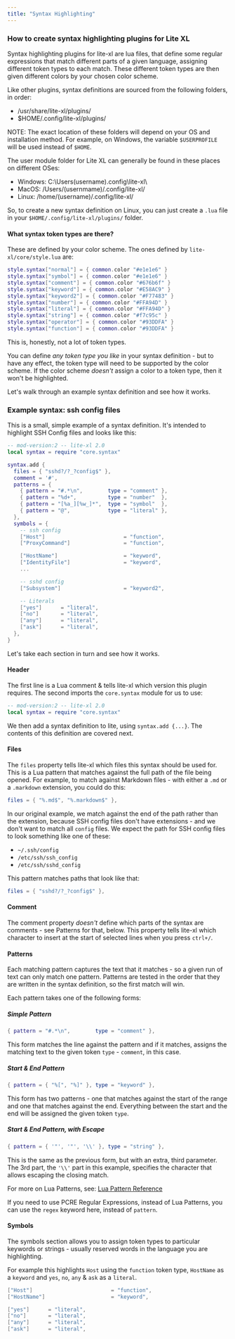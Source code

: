 ```yaml
---
title: "Syntax Highlighting"
---
```


### How to create syntax highlighting plugins for Lite XL

Syntax highlighting plugins for lite-xl are lua files, that define some regular expressions that
match different parts of a given language, assigning different token types to each match.
These different token types are then given different colors by your chosen color scheme.

Like other plugins, syntax definitions are sourced from the following folders, in order:

- /usr/share/lite-xl/plugins/
- $HOME/.config/lite-xl/plugins/

NOTE: The exact location of these folders will depend on your OS and installation method. For example, on Windows, the variable `$USERPROFILE` will be used instead of `$HOME`.

The user module folder for Lite XL can generally be found in these places on different OSes:

- Windows: C:\Users\(username)\.config\lite-xl\
- MacOS: /Users/(usernmame)/.config/lite-xl/
- Linux: /home/(username)/.config/lite-xl/

So, to create a new syntax definition on Linux, you can just create a `.lua` file in your `$HOME/.config/lite-xl/plugins/` folder.

#### What syntax token types are there?

These are defined by your color scheme. The ones defined by `lite-xl/core/style.lua` are:

```lua
style.syntax["normal"] = { common.color "#e1e1e6" }
style.syntax["symbol"] = { common.color "#e1e1e6" }
style.syntax["comment"] = { common.color "#676b6f" }
style.syntax["keyword"] = { common.color "#E58AC9" }
style.syntax["keyword2"] = { common.color "#F77483" }
style.syntax["number"] = { common.color "#FFA94D" }
style.syntax["literal"] = { common.color "#FFA94D" }
style.syntax["string"] = { common.color "#f7c95c" }
style.syntax["operator"] = { common.color "#93DDFA" }
style.syntax["function"] = { common.color "#93DDFA" }
```

This is, honestly, not a lot of token types.

You can define _any token type you like_ in your syntax definition - but to have any effect, the token
type will need to be supported by the color scheme. If the color scheme _doesn't_ assign a color to a token type,
then it won't be highlighted.

Let's walk through an example syntax definition and see how it works.

### Example syntax: ssh config files

This is a small, simple example of a syntax definition. It's intended to highlight SSH Config files and looks like this:

```lua
-- mod-version:2 -- lite-xl 2.0
local syntax = require "core.syntax"

syntax.add {
  files = { "sshd?/?_?config$" },
  comment = '#',
  patterns = {
    { pattern = "#.*\n",        type = "comment" },
    { pattern = "%d+",          type = "number"  },
    { pattern = "[%a_][%w_]*",  type = "symbol"  },
    { pattern = "@",            type = "literal" },
  },
  symbols = {
    -- ssh config
    ["Host"]                         = "function",
    ["ProxyCommand"]                 = "function",

    ["HostName"]                     = "keyword",
    ["IdentityFile"]                 = "keyword",
    ...

    -- sshd config
    ["Subsystem"]                    = "keyword2",

    -- Literals
    ["yes"]      = "literal",
    ["no"]       = "literal",
    ["any"]      = "literal",
    ["ask"]      = "literal",
  },
}
```

Let's take each section in turn and see how it works.

#### Header

The first line is a Lua comment & tells lite-xl which version this plugin requires. The second imports the `core.syntax` module
for us to use:

```lua
-- mod-version:2 -- lite-xl 2.0
local syntax = require "core.syntax"
```

We then add a syntax definition to lite, using `syntax.add {...}`. The contents of this definition are covered next.

#### Files

The `files` property tells lite-xl which files this syntax should be used for. This is a Lua pattern that matches against the full path of the file being opened. For example, to match against Markdown files - with either a `.md` or a `.markdown` extension,
you could do this:

```lua
files = { "%.md$", "%.markdown$" },
```

In our original example, we match against the end of the path rather than the extension, because SSH config files don't have extensions - and we don't want to match all `config` files. We expect the path for SSH config files to look something like one of these:

- `~/.ssh/config`
- `/etc/ssh/ssh_config`
- `/etc/ssh/sshd_config`

This pattern matches paths that look like that:

```lua
files = { "sshd?/?_?config$" },
```

#### Comment

The comment property _doesn't_ define which parts of the syntax are comments - see Patterns for that, below. This property tells lite-xl which character to insert at the start of selected lines when you press `ctrl+/`.

#### Patterns

Each matching pattern captures the text that it matches - so a given run of text can only match one pattern.
Patterns are tested in the order that they are written in the syntax definition, so the first match will win.

Each pattern takes one of the following forms:

##### Simple Pattern

```lua
{ pattern = "#.*\n",        type = "comment" },
```

This form matches the line against the pattern and if it matches, assigns the matching text to the given token `type` - `comment`, in this case.

##### Start & End Pattern

```lua
{ pattern = { "%[", "%]" }, type = "keyword" },
```

This form has two patterns - one that matches against the start of the range and one that matches against the end. Everything between the start and the end will be assigned the given token `type`.

##### Start & End Pattern, with Escape

```lua
{ pattern = { '"', '"', '\\' }, type = "string" },
```

This is the same as the previous form, but with an extra, third parameter.
The 3rd part, the `'\\'` part in this example, specifies the character that allows escaping the closing match.

For more on Lua Patterns, see: [Lua Pattern Reference](https://www.lua.org/manual/5.3/manual.html#6.4.1)

If you need to use PCRE Regular Expressions, instead of Lua Patterns, you can use the `regex` keyword here, instead of `pattern`.

#### Symbols

The symbols section allows you to assign token types to particular keywords or strings - usually reserved words in the language you are highlighting.

For example this highlights `Host` using the `function` token type, `HostName` as a `keyword` and `yes`, `no`, `any` & `ask` as a `literal`.

```lua
["Host"]                         = "function",
["HostName"]                     = "keyword",

["yes"]      = "literal",
["no"]       = "literal",
["any"]      = "literal",
["ask"]      = "literal",
```
